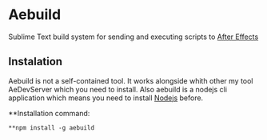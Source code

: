 # Aebuild
Sublime Text build system for sending and executing scripts to [After Effects](https://www.adobe.com)
## Instalation
Aebuild is not a self-contained tool. It works alongside whith other my tool AeDevServer which you need to install.
Also aebuild is a nodejs cli application which means you need to install [Nodejs](https://nodejs.org/en/) before.

**Installation command:
```
**npm install -g aebuild 
```
